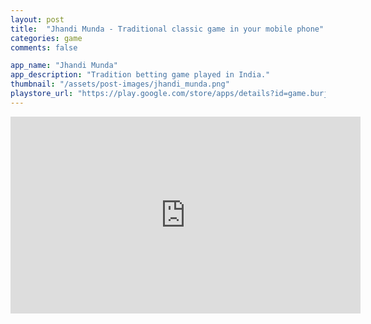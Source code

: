 ```yaml
---
layout: post
title:  "Jhandi Munda - Traditional classic game in your mobile phone"
categories: game
comments: false

app_name: "Jhandi Munda"
app_description: "Tradition betting game played in India."
thumbnail: "/assets/post-images/jhandi_munda.png"
playstore_url: "https://play.google.com/store/apps/details?id=game.burjastudios.jhandimunda"
---
```


<iframe width="560" height="315" src="https://www.youtube.com/embed/1azrC7SXhaE" title="YouTube video player" frameborder="0" allow="accelerometer; autoplay; clipboard-write; encrypted-media; gyroscope; picture-in-picture" allowfullscreen></iframe>


